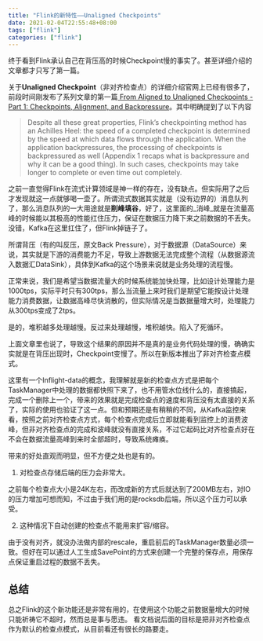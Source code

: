 ```yaml
---
title: "Flink的新特性——Unaligned Checkpoints"
date: 2021-02-04T22:55:48+08:00
tags: ["flink"]
categories: ["flink"]
---
```


终于看到Flink承认自己在背压高的时候Checkpoint慢的事实了。甚至详细介绍的文章都才只写了第一篇。

<!--more-->

关于**Unaligned Checkpoint**（非对齐检查点）的详细介绍官网上已经有很多了，前段时间刚发布了系列文章的第一篇[
From Aligned to Unaligned Checkpoints - Part 1: Checkpoints, Alignment, and Backpressure](https://flink.apache.org/2020/10/15/from-aligned-to-unaligned-checkpoints-part-1.html)。其中明确提到了以下内容

> Despite all these great properties, Flink’s checkpointing method has an Achilles Heel: the speed of a completed checkpoint is determined by the speed at which data flows through the application. When the application backpressures, the processing of checkpoints is backpressured as well (Appendix 1 recaps what is backpressure and why it can be a good thing). In such cases, checkpoints may take longer to complete or even time out completely.

之前一直觉得Flink在流式计算领域是神一样的存在，没有缺点。但实际用了之后才发现就这一点就够喝一壶了。所谓流式数据其实就是（没有边界的）消息队列了，那么消息队列的一大用途就是**削峰填谷**，好了，这里面的_消峰_就是在流量高峰的时候能以其极高的性能扛住压力，保证在数据压力降下来之前数据的不丢失。没错，Kafka在这里扛住了，但Flink掉链子了。

所谓背压（有的叫反压，原文Back Pressure），对于数据源（DataSource）来说，其实就是下游的消费能力不足，导致上游数据无法完成整个流程（从数据源流入数据汇DataSink），具体到Kafka的这个场景来说就是业务处理的流程慢。

正常来说，我们是希望当数据流量大的时候系统能加快处理，比如设计处理能力是1000tps，实际平时只有300tps，那么当流量上来时我们是期望它能按设计处理能力消费数据，让数据高峰尽快消散的，但实际情况是当数据量增大时，处理能力从300tps变成了2tps。

是的，堆积越多处理越慢。反过来处理越慢，堆积越快。陷入了死循环。

上面文章里也说了，导致这个结果的原因并不是真的是业务代码处理的慢，确确实实就是在背压出现时，Checkpoint变慢了。所以在新版本推出了非对齐检查点模式。

这里有一个Inflight-data的概念，我理解就是新的检查点方式是把每个TaskManager中处理的数据都快照下来了，也不用管水位线什么的，直接搞起，完成一个删除上一个，带来的效果就是完成检查点的速度和背压没有太直接的关系了，实际的使用也验证了这一点。但和预期还是有稍稍的不同，从Kafka监控来看，按照之前对齐检查点方式，每个检查点完成后立即就能看到监控上的消费波峰，但非对齐检查点的完成和波峰就没有直接关系，不过它起码比对齐检查点好在不会在数据流量高峰到来时全部超时，导致系统瘫痪。

带来的好处直观而明显，但不方便之处也是有的。

1. 对检查点存储后端的压力会非常大。

之前每个检查点大小是24K左右，而改成新的方式后就达到了200MB左右，对IO的压力增加可想而知，不过由于我们用的是rocksdb后端，所以这个压力可以承受。

2. 这种情况下自动创建的检查点不能用来扩容/缩容。

由于没有对齐，就没办法做内部的rescale，重启前后的TaskManager数量必须一致。但好在可以通过人工生成SavePoint的方式来创建一个完整的保存点，用保存点保证重启过程的数据不丢失。

## 总结

总之Flink的这个新功能还是非常有用的，在使用这个功能之前数据量增大的时候只能祈祷它不超时，然而总是事与愿违。
看文档说后面的目标是把非对齐检查点作为默认的检查点模式，从目前看还有很长的路要走。
